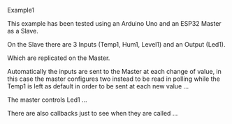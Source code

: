 Example1

This example has been tested using an Arduino Uno and an ESP32 Master as a Slave.

On the Slave there are 3 Inputs (Temp1, Hum1, Level1) and an Output (Led1).

Which are replicated on the Master.

Automatically the inputs are sent to the Master at each change of value, in this case the master configures two instead to be read in polling while the Temp1 is left as default in order to be sent at each new value ...

The master controls Led1 ...

There are also callbacks just to see when they are called ...
